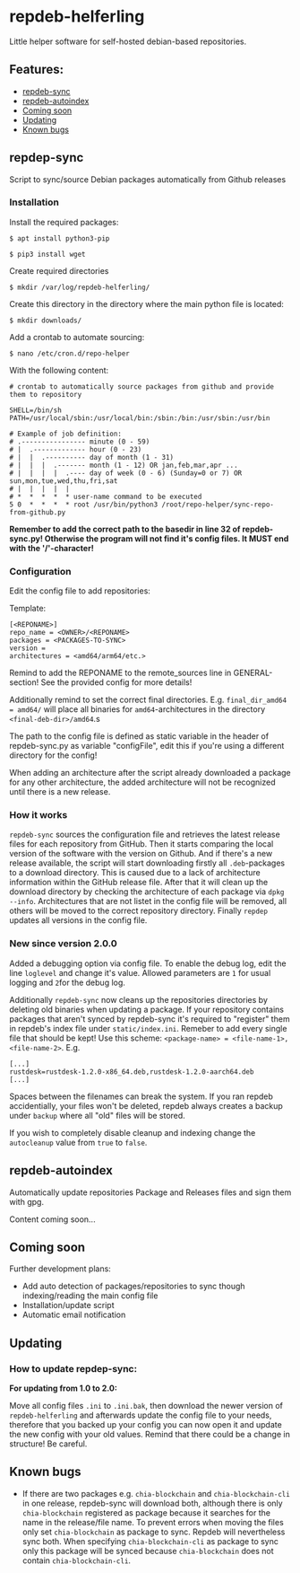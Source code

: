 # repdeb-helferling
Little helper software for self-hosted debian-based repositories.

## Features:
* [repdeb-sync](#repdep-sync)
* [repdeb-autoindex](#repdeb-autoindex)
* [Coming soon](#coming-soon)
* [Updating](#updating)
* [Known bugs](#known-bugs)

## repdep-sync 

Script to sync/source Debian packages automatically from Github releases

### Installation
Install the required packages:
```
$ apt install python3-pip
```
```
$ pip3 install wget
```
Create required directories
```
$ mkdir /var/log/repdeb-helferling/
```
Create this directory in the directory where the main python file is located:
```
$ mkdir downloads/
```

Add a crontab to automate sourcing:
```
$ nano /etc/cron.d/repo-helper
```
With the following content:
```
# crontab to automatically source packages from github and provide them to repository 

SHELL=/bin/sh
PATH=/usr/local/sbin:/usr/local/bin:/sbin:/bin:/usr/sbin:/usr/bin

# Example of job definition:
# .---------------- minute (0 - 59)
# |  .------------- hour (0 - 23)
# |  |  .---------- day of month (1 - 31)
# |  |  |  .------- month (1 - 12) OR jan,feb,mar,apr ...
# |  |  |  |  .---- day of week (0 - 6) (Sunday=0 or 7) OR sun,mon,tue,wed,thu,fri,sat
# |  |  |  |  |
# *  *  *  *  * user-name command to be executed
5 0  *  *  *  * root /usr/bin/python3 /root/repo-helper/sync-repo-from-github.py
```
**Remember to add the correct path to the basedir in line 32 of repdeb-sync.py! Otherwise the program will not find it's config files. It MUST end with the '/'-character!**

### Configuration
Edit the config file to add repositories:

Template:
```
[<REPONAME>]
repo_name = <OWNER>/<REPONAME>
packages = <PACKAGES-TO-SYNC>
version = 
architectures = <amd64/arm64/etc.>
```
Remind to add the REPONAME to the remote_sources line in GENERAL-section!
See the provided config for more details!

Additionally remind to set the correct final directories. E.g. ```final_dir_amd64 = amd64/``` will place all binaries for ```amd64```-architectures in the directory ```<final-deb-dir>/amd64```.s

The path to the config file is defined as static variable in the header of repdeb-sync.py as variable "configFile", edit this if you're using a different directory for the config!

When adding an architecture after the script already downloaded a package for any other architecture, the added architecture will not be recognized until there is a new release. 

### How it works
```repdeb-sync``` sources the configuration file and retrieves the latest release files for each repository from GitHub. Then it starts comparing the local version of the software with the version on Github. And if there's a new release available, the script will start downloading firstly all ```.deb```-packages to a download directory. This is caused due to a lack of architecture information within the GitHub release file. After that it will clean up the download directory by checking the architecture of each package via ```dpkg --info```. Architectures that are not listet in the config file will be removed, all others will be moved to the correct repository directory. Finally ```repdep``` updates all versions in the config file.

### New since version 2.0.0
Added a debugging option via config file. To enable the debug log, edit the line ```loglevel``` and change it's value. Allowed parameters are ```1``` for usual logging and ```2```for the debug log.

Additionally ```repdeb-sync``` now cleans up the repositories directories by deleting old binaries when updating a package. If your repository contains packages that aren't synced by repdeb-sync it's required to "register" them in repdeb's index file under ```static/index.ini```. Remeber to add every single file that should be kept! Use this scheme: ```<package-name> = <file-name-1>,<file-name-2>```. E.g.
```
[...]
rustdesk=rustdesk-1.2.0-x86_64.deb,rustdesk-1.2.0-aarch64.deb
[...]
```
Spaces between the filenames can break the system.
If you ran repdeb accidentially, your files won't be deleted, repdeb always creates a backup under ```backup``` where all "old" files will be stored.

If you wish to completely disable cleanup and indexing change the ```autocleanup``` value from ```true``` to ```false```.

## repdeb-autoindex
Automatically update repositories Package and Releases files and sign them with gpg.

Content coming soon...

## Coming soon
Further development plans:
* Add auto detection of packages/repositories to sync though indexing/reading the main config file
* Installation/update script
* Automatic email notification 

## Updating
### How to update repdep-sync:
**For updating from 1.0 to 2.0:**

Move all config files ```.ini``` to ```.ini.bak```, then download the newer version of ```repdeb-helferling``` and afterwards update the config file to your needs, therefore that you backed up your config you can now open it and update the new config with your old values. Remind that there could be a change in structure! Be careful.

## Known bugs
* If there are two packages e.g. ```chia-blockchain``` and ```chia-blockchain-cli``` in one release, repdeb-sync will download both, although there is only ```chia-blockchain``` registered as package because it searches for the name in the release/file name. To prevent errors when moving the files only set ```chia-blockchain``` as package to sync. Repdeb will nevertheless sync both. When specifying ```chia-blockchain-cli``` as package to sync only this package will be synced because ```chia-blockchain``` does not contain ```chia-blockchain-cli```.

